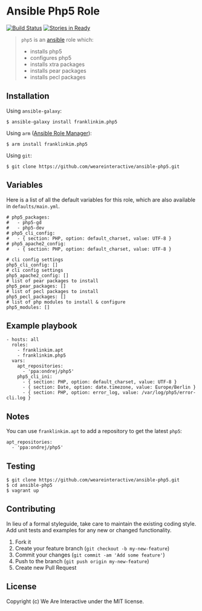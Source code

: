 # Ansible Php5 Role

[![Build Status](https://travis-ci.org/weareinteractive/ansible-php5.png?branch=master)](https://travis-ci.org/weareinteractive/ansible-php5)
[![Stories in Ready](https://badge.waffle.io/weareinteractive/ansible-php5.svg?label=ready&title=Ready)](http://waffle.io/weareinteractive/ansible-php5)

> `php5` is an [ansible](http://www.ansible.com) role which: 
> 
> * installs php5
> * configures php5
> * installs xtra packages
> * installs pear packages
> * installs pecl packages

## Installation

Using `ansible-galaxy`:

```
$ ansible-galaxy install franklinkim.php5
```

Using `arm` ([Ansible Role Manager](https://github.com/mirskytech/ansible-role-manager/)):

```
$ arm install franklinkim.php5
```

Using `git`:

```
$ git clone https://github.com/weareinteractive/ansible-php5.git
```

## Variables

Here is a list of all the default variables for this role, which are also available in `defaults/main.yml`.

```
# php5_packages:
#   - php5-gd
#   - php5-dev
# php5_cli_config:
#   - { section: PHP, option: default_charset, value: UTF-8 }
# php5_apache2_config:
#   - { section: PHP, option: default_charset, value: UTF-8 }

# cli config settings
php5_cli_config: []
# cli config settings
php5_apache2_config: []
# list of pear packages to install
php5_pear_packages: []
# list of pecl packages to install
php5_pecl_packages: []
# list of php modules to install & configure
php5_modules: []
```

## Example playbook

```
- hosts: all
  roles:
    - franklinkim.apt
    - franklinkim.php5
  vars:
    apt_repositories:
      - 'ppa:ondrej/php5'
    php5_cli_ini:
      - { section: PHP, option: default_charset, value: UTF-8 }
      - { section: Date, option: date.timezone, value: Europe/Berlin }
      - { section: PHP, option: error_log, value: /var/log/php5/error-cli.log }
```

## Notes

You can use `franklinkim.apt` to add a repository to get the latest `php5`:

```
apt_repositories:
  - 'ppa:ondrej/php5'
```

## Testing

```
$ git clone https://github.com/weareinteractive/ansible-php5.git
$ cd ansible-php5
$ vagrant up
```

## Contributing
In lieu of a formal styleguide, take care to maintain the existing coding style. Add unit tests and examples for any new or changed functionality.

1. Fork it
2. Create your feature branch (`git checkout -b my-new-feature`)
3. Commit your changes (`git commit -am 'Add some feature'`)
4. Push to the branch (`git push origin my-new-feature`)
5. Create new Pull Request

## License
Copyright (c) We Are Interactive under the MIT license.
